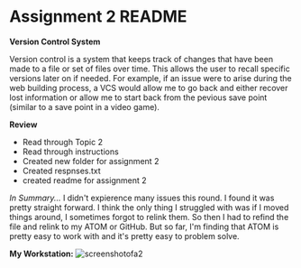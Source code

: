 # Assignment 2 README

**Version Control System**

Version control is a system that keeps track of changes that have been made to a file or set of files over time. This allows the user to recall specific versions later on if needed. For example, if an issue were to arise during the web building process, a VCS would allow me to go back and either recover lost information or allow me to start back from the pevious save point (similar to a save point in a video game).

**Review**
- Read through Topic 2
- Read through instructions
- Created new folder for assignment 2
- Created respnses.txt
- created readme for assignment 2

*In Summary...*
I didn't expierence many issues this round. I found it was pretty straight forward. I think the only thing I struggled with was if I moved things around, I sometimes forgot to relink them. So then I had to refind the file and relink to my ATOM or GitHub. But so far, I'm finding that ATOM is pretty easy to work with and it's pretty easy to problem solve.

**My Workstation:**
![screenshotofa2](.assignment-2/images/screenshot.png)

